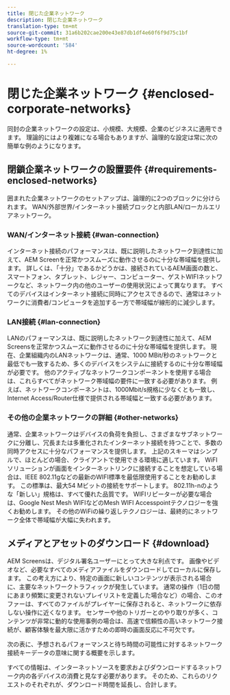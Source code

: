 ```yaml
---
title: 閉じた企業ネットワーク
description: 閉じた企業ネットワーク
translation-type: tm+mt
source-git-commit: 31a6b202cae200e43e87db1df4e60f6f9d75c1bf
workflow-type: tm+mt
source-wordcount: '584'
ht-degree: 1%

---
```



# 閉じた企業ネットワーク {#enclosed-corporate-networks}

同封の企業ネットワークの設定は、小規模、大規模、企業のビジネスに適用できます。 理論的にはより複雑になる場合もありますが、論理的な設定は常に次の簡単な例のようになります。

## 閉鎖企業ネットワークの設置要件 {#requirements-enclosed-networks}

囲まれた企業ネットワークのセットアップは、論理的に2つのブロックに分けられます。 WAN/外部世界/インターネット接続ブロックと内部LAN/ローカルエリアネットワーク。

### WAN/インターネット接続 {#wan-connection}

インターネット接続のパフォーマンスは、既に説明したネットワーク到達性に加えて、AEM Screenを正常かつスムーズに動作させるのに十分な帯域幅を提供します。
詳しくは、「十分」であるかどうかは、接続されているAEM画面の数と、スマートフォン、タブレット、レジャー、コンピューター、ゲストWIFIネットワークなど、ネットワーク内の他のユーザーの使用状況によって異なります。
すべてのデバイスはインターネット接続に同時にアクセスできるので、通常はネットワークに消費者/コンピュータを追加する一方で帯域幅が線形的に減少します。

### LAN接続 {#lan-connection}

LANのパフォーマンスは、既に説明したネットワーク到達性に加えて、AEM Screensを正常かつスムーズに動作させるのに十分な帯域幅を提供します。 現在、企業組織内のLANネットワークは、通常、1000 MBit/秒のネットワークと最低でも一致するため、多くのデバイスをシステムに接続するのに十分な帯域幅が必要です。 他のアクティブなネットワークコンポーネントを使用する場合は、これらすべてがネットワーク帯域幅の要件に一致する必要があります。 例えば、ネットワークコンポーネントは、1000Mbit/s規格に少なくとも一致し、Internet Access/Router仕様で提供される帯域幅と一致する必要があります。

### その他の企業ネットワークの詳細 {#other-networks}

通常、企業ネットワークはデバイスの負荷を負担し、さまざまなサブネットワークに分離し、冗長または多重化されたインターネット接続を持つことで、多数の同時アクセスに十分なパフォーマンスを提供します。
上記のスキーマはシンプルで、ほとんどの場合、クライアントで使用できる環境に適しています。
WiFIソリューションが画面をインターネットリンクに接続することを想定している場合は、IEEE 802.11gなどの最新のWIFI標準を最低限使用することをお勧めします。 この標準は、最大54 Mビットの接続をサポートします。 802.11h-nのような「新しい」規格は、すべて優れた品質です。 WIFIリピーターが必要な場合は、Google Nest Mesh WIFIなどのMesh WIFI Accesspointテクノロジーを強くお勧めします。
その他のWiFiの繰り返しテクノロジーは、最終的にネットワーク全体で帯域幅が大幅に失われます。

## メディアとアセットのダウンロード {#download}

AEM Screensは、デジタル署名ユーザーにとって大きな利点です。 画像やビデオなど、必要なすべてのメディアファイルをダウンロードしてローカルに保存します。 この考え方により、特定の画面に新しいコンテンツが表示される場合に、主要なネットワークトラフィックが発生しています。
通常の操作（1日の間にあまり頻繁に変更されないプレイリストを定義した場合など）の場合、このオファーは、すべてのファイルがプレイヤーに保存されると、ネットワークに依存しない操作に近くなります。 センサーや他のトリガーとのやり取りが多く、コンテンツが非常に動的な使用事例の場合は、高速で信頼性の高いネットワーク接続が、顧客体験を最大限に活かすための即時の画面反応に不可欠です。

次の表に、予想されるパフォーマンスと待ち時間の可能性に対するネットワーク接続キーデータの意味に関する概要を示します。

すべての情報は、インターネットソースを要求およびダウンロードするネットワーク内の各デバイスの消費と見なす必要があります。 そのため、これらのリクエストのそれぞれが、ダウンロード時間を延長し、合計します。